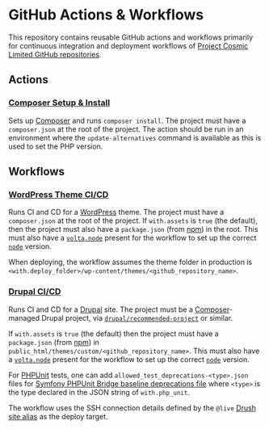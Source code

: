 # GitHub Actions & Workflows

This repository contains reusable GitHub actions and workflows primarily for
continuous integration and deployment workflows of
[Project Cosmic Limited GitHub repositories][gh-cosmic].

## Actions

### [Composer Setup & Install](.github/actions/setup-composer-install/action.yml)

Sets up [Composer][composer] and runs `composer install`. The project must have
a `composer.json` at the root of the project. The action should be run in an
environment where the `update-alternatives` command is available as this is used
to set the PHP version.

## Workflows

### [WordPress Theme CI/CD](.github/workflows/wordpress-theme-ci-cd.yml)

Runs CI and CD for a [WordPress][wordpress] theme. The project must have a
`composer.json` at the root of the project. If `with.assets` is `true` (the
default), then the project must also have a `package.json` (from [npm][npm]) in
the root. This must also have a [`volta.node`][volta] present for the workflow
to set up the correct [`node`][nodejs] version.

When deploying, the workflow assumes the theme folder in production is
`<with.deploy_folder>/wp-content/themes/<github_repository_name>`.

### [Drupal CI/CD](.github/workflows/drupal-ci-cd.yml)

Runs CI and CD for a [Drupal][drupal] site. The project must be a
[Composer][composer]-managed Drupal project, via
[`drupal/recommended-project`][drupal-recommended] or similar.

If `with.assets` is `true` (the default) then the project must have a
`package.json` (from [npm][npm]) in
`public_html/themes/custom/<github_repository_name>`. This must also have a
[`volta.node`][volta] present for the workflow to set up the correct
[`node`][nodejs] version.

For [PHPUnit][phpunit] tests, one can add
`allowed_test_deprecations-<type>.json` files for
[Symfony PHPUnit Bridge baseline deprecations file][phpunit-bridge-baseline]
where `<type>` is the type declared in the JSON string of `with.php_unit`.

The workflow uses the SSH connection details defined by the `@live`
[Drush site alias][drush-alias] as the deploy target.

[composer]: https://getcomposer.org/
[drupal]: https://www.drupal.org/
[drupal-recommended]: https://www.drupal.org/docs/develop/using-composer/starting-a-site-using-drupal-composer-project-templates#s-drupalrecommended-project
[drush-alias]: https://www.drush.org/latest/site-aliases/
[gh-cosmic]: https://github.com/projectcosmic/
[phpunit]: https://phpunit.de/
[phpunit-bridge-baseline]: https://symfony.com/doc/current/components/phpunit_bridge.html#baseline-deprecations
[npm]: https://docs.npmjs.com/files/package.json/
[nodejs]: https://nodejs.org/
[volta]: https://volta.sh/
[wordpress]: https://wordpress.org/

